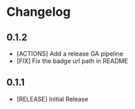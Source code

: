 # Changelog
## 0.1.2

- [ACTIONS] Add a release GA pipeline
- [FIX] Fix the badge url path in README

## 0.1.1

- [RELEASE] Initial Release
